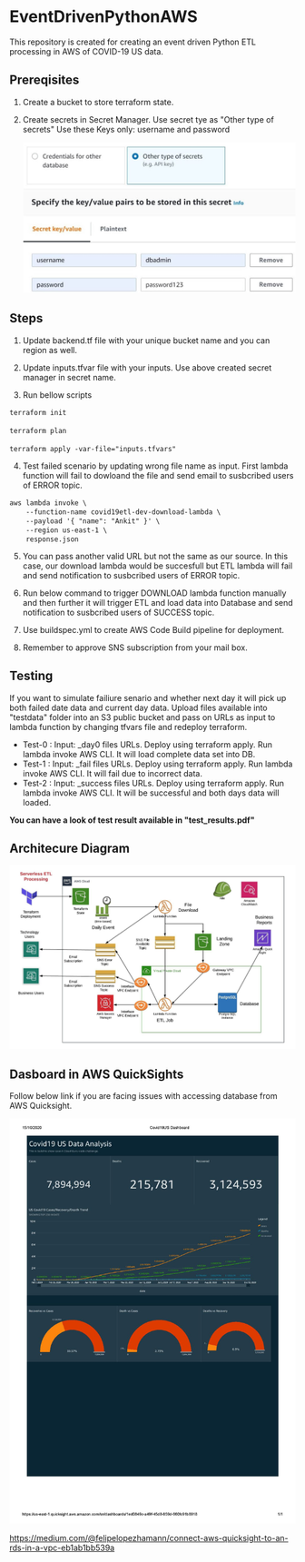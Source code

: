 # EventDrivenPythonAWS
This repository is created for creating an event driven Python ETL processing in AWS of COVID-19 US data.

## Prereqisites

1. Create a bucket to store terraform state.

2. Create secrets in Secret Manager. Use secret tye as "Other type of secrets"
    Use these Keys only: username and password

    ![Screenshot](images/Secrete_Manager_example.jpeg)

## Steps

1. Update backend.tf file with your unique bucket name and you can region as well.

2. Update inputs.tfvar file with your inputs. Use above created secret manager in secret name.

3. Run bellow scripts
```
terraform init

terraform plan

terraform apply -var-file="inputs.tfvars"

```

4. Test failed scenario by updating wrong file name as input. First lambda function will fail to dowloand the file and send email to susbcribed users of ERROR topic.
```
aws lambda invoke \
    --function-name covid19etl-dev-download-lambda \
    --payload '{ "name": "Ankit" }' \
	--region us-east-1 \
    response.json
```
5. You can pass another valid URL but not the same as our source. In this case, our download lambda would be succesfull but ETL lambda will fail and send notification to susbcribed users of ERROR topic.

6. Run below command to trigger DOWNLOAD lambda function manually and then further it will trigger ETL and load data into Database and send notification to susbcribed users of SUCCESS topic.

7. Use buildspec.yml to create AWS Code Build pipeline for deployment.

8. Remember to approve SNS subscription from your mail box.

## Testing
If you want to simulate failiure senario and whether next day it will pick up both failed date data and current day data. Upload files available into "testdata" folder into an S3 public bucket and pass on URLs as  input to lambda function by changing tfvars file and redeploy terraform.
- Test-0 : Input: _day0 files URLs. Deploy using terraform apply. Run lambda invoke AWS CLI. It will load complete data set into DB. 
- Test-1 : Input: _fail files URLs. Deploy using terraform apply. Run lambda invoke AWS CLI. It will fail due to incorrect data.
- Test-2 : Input: _success files URLs. Deploy using terraform apply. Run lambda invoke AWS CLI. It will be successful and both days data will loaded.

**You can have a look of test result available in "test_results.pdf"**

    
## Architecure Diagram

![Screenshot](images/ServerlessETL_Arch.jpeg)

## Dasboard in AWS QuickSights

Follow below link if you are facing issues with accessing database from AWS Quicksight.

![Screenshot](images/Covid19US_Dashboard.jpg)

https://medium.com/@felipelopezhamann/connect-aws-quicksight-to-an-rds-in-a-vpc-eb1ab1bb539a